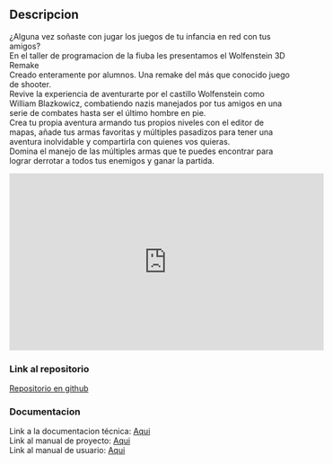 ## Descripcion

¿Alguna vez soñaste con jugar los juegos de tu infancia en red con tus amigos? <br/>
En el taller de programacion de la fiuba les presentamos el  Wolfenstein 3D Remake <br/>
Creado enteramente por alumnos. Una remake del más que conocido juego de shooter. <br/>
Revive la experiencia de aventurarte por el castillo Wolfenstein como William Blazkowicz, combatiendo nazis manejados por tus amigos en una serie de combates hasta ser el último hombre en pie. <br/>
Crea tu propia aventura armando tus propios niveles con el editor de mapas, añade tus armas favoritas y múltiples pasadizos para tener una aventura inolvidable y compartirla con quienes vos quieras. <br/>
Domina el manejo de las múltiples armas que te puedes encontrar para lograr derrotar a todos tus enemigos y ganar la partida.

<iframe width="560" height="315" src="https://www.youtube.com/embed/qZ-HH_SZ9NI" frameborder="0" allow="autoplay; encrypted-media" allowfullscreen></iframe>

### Link al repositorio
<p><a href="https://github.com/ramaMont/taller-tp-grupal">Repositorio en github</a></p>

### Documentacion
Link a la documentacion técnica: <a href="https://github.com/ramaMont/taller-tp-grupal/tree/main/documentacion/Documentacion_Tecnica.pdf" target="_blank">Aqui</a> <br/>
Link al manual de proyecto: <a href="https://github.com/ramaMont/taller-tp-grupal/tree/main/documentacion/Manual_de_Proyecto.pdf" target="_blank">Aqui</a> <br/>
Link al manual de usuario: <a href="https://github.com/ramaMont/taller-tp-grupal/tree/main/documentacion/Manual_de_usuario.pdf" target="_blank">Aqui</a> <br/>
